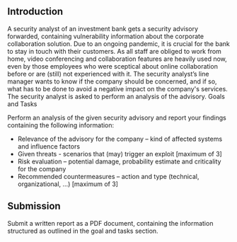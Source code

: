 ## Introduction

A security analyst of an investment bank gets a security advisory forwarded, containing vulnerability information about the corporate collaboration solution. Due to an ongoing pandemic, it is crucial for the bank to stay in touch with their customers. As all staff are obliged to work from home, video conferencing and collaboration features are heavily used now, even by those employees who were sceptical about online collaboration before or are (still) not experienced with it. The security analyst’s line manager wants to know if the company should be concerned, and if so, what has to be done to avoid a negative impact on the company's services. The security analyst is asked to perform an analysis of the advisory.
Goals and Tasks

Perform an analysis of the given security advisory and report your findings containing the following information:

- Relevance of the advisory for the company – kind of affected systems and influence factors
- Given threats - scenarios that (may) trigger an exploit [maximum of 3]
- Risk evaluation – potential damage, probability estimate and criticality for the company
- Recommended countermeasures – action and type (technical, organizational, …) [maximum of 3]

## Submission

Submit a written report as a PDF document, containing the information structured as outlined in the goal and tasks section.
